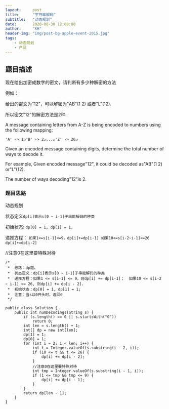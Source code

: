 ```yaml
---
layout:     post
title:      "字符串解码"
subtitle:   "动态规划"
date:       2020-08-30 12:00:00
author:     "KH"
header-img: "img/post-bg-apple-event-2015.jpg"
tags:
    - 动态规划
    - 产品
---
```


> 

## 题目描述

现在给出加密成数字的密文，请判断有多少种解密的方法

例如：

给出的密文为“12”，可以解密为"AB"(1 2) 或者"L"(12).

所以密文"12"的解密方法是2种.

A message containing letters from A-Z is being encoded to numbers using the following mapping:

```
'A' -> 1↵'B' -> 2↵...↵'Z' -> 26↵
```

Given an encoded message containing digits, determine the total number of ways to decode it.

For example,
Given encoded message"12", it could be decoded as"AB"(1 2) or"L"(12).

The number of ways decoding"12"is 2.

### 题目思路

动态规划

状态定义`dp[i]表示s[0 ~ i-1]子串能解码的种类`

初始状态: `dp[0] = 1, dp[1] = 1;`

递推方程： `如果1<=s[i-1]<=9，dp[i]+=dp[i-1] 如果10<=s[i-2~i-1]<=26 dp[i]+=dp[i-2] `

 //注意0在这里要特殊对待

```vim
/*
 *  思路：dp题。
 *  状态定义：dp[i]表示s[0 ~ i-1]子串能解码的种类
 *  递推方程：如果1 <= s[i-1] <= 9，则dp[i] += dp[i-1]；  如果10 <= s[i-2 ~ i-1] <= 26, 则dp[i] += dp[i - 2].
 *  初始状态：dp[0] = 1, dp[1] = 1;
 *  注意：当s以0开头时，返回0
 */
 
public class Solution {
    public int numDecodings(String s) {
        if (s.length() == 0 || s.startsWith("0"))
            return 0;
        int len = s.length() + 1;
        int[] dp = new int[len];
        dp[1] = 1;
        dp[0] = 1;
        for (int i = 2; i < len; i++) {
            int t = Integer.valueOf(s.substring(i - 2, i));
            if (10 <= t && t <= 26) {
                dp[i] += dp[i - 2];
            }
            //注意0在这里要特殊对待
            int tmp = Integer.valueOf(s.substring(i - 1, i));
            if (1 <= tmp && tmp <= 9) {
                dp[i] += dp[i - 1];
            }
        }
        return dp[len - 1];
    }
}
```





